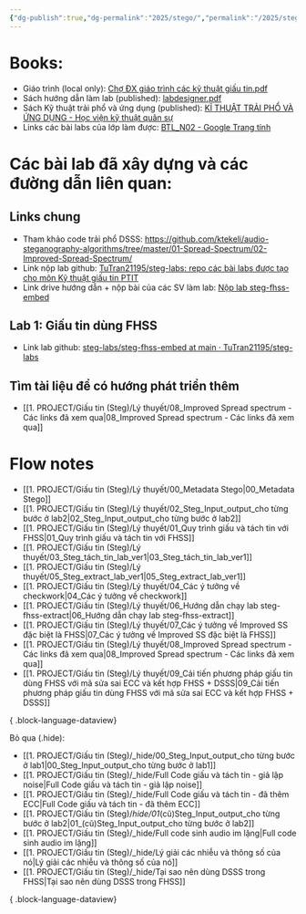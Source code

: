 ```yaml
---
{"dg-publish":true,"dg-permalink":"2025/stego/","permalink":"/2025/stego/","title":"00_Tổng hợp tài liệu môn học","tags":["tutran-garden"],"created":"2025-04-26T16:24:46.519+07:00"}
---
```



# Books:


- Giáo trình (local only): [Chợ ĐX giáo trình các kỹ thuật giấu tin.pdf](#)
- Sách hướng dẫn làm lab (published): [labdesigner.pdf](https://github.com/mfthomps/Labtainers/blob/master/docs/labdesigner/labdesigner.pdf)
- Sách Kỹ thuật trải phổ và ứng dụng (published): [KĨ THUẬT TRẢI PHỔ VÀ ỨNG DỤNG - Học viện kỹ thuật quân sự](https://dulieu.tailieuhoctap.vn/books/khoa-hoc-ky-thuat/vien-thong/file_goc_768376.pdf)
- Links các bài labs của lớp làm được: [BTL_N02 - Google Trang tính](https://docs.google.com/spreadsheets/d/18xaj6LnoAE96H5YbveUknZq3-p6BqMS1CSxpme1lc68/edit?gid=0#gid=0)
# Các bài lab đã xây dựng và các đường dẫn liên quan:

## Links chung
- Tham khảo code trải phổ DSSS: https://github.com/ktekeli/audio-steganography-algorithms/tree/master/01-Spread-Spectrum/02-Improved-Spread-Spectrum/
- Link nộp lab github: [TuTran21195/steg-labs: repo các bài labs được tạo cho môn Kỹ thuật giấu tin PTIT](https://github.com/TuTran21195/steg-labs)
- Link drive hướng dẫn + nộp bài của các SV làm lab: [Nộp lab steg-fhss-embed](https://ptiteduvn-my.sharepoint.com/:f:/g/personal/mydtt_b21at134_stu_ptit_edu_vn/EkxwA0DnKqFHlrlbWiVBJ0UBB-vqenFE3Ln0cPN-YGtTcw?e=fRjH3J)

## Lab 1: Giấu tin dùng FHSS
- Link lab github: [steg-labs/steg-fhss-embed at main · TuTran21195/steg-labs](https://github.com/TuTran21195/steg-labs/tree/main/steg-fhss-embed)

## Tìm tài liệu để có hướng phát triển thêm
- [[1. PROJECT/Giấu tin (Steg)/Lý thuyết/08_Improved Spread spectrum - Các links đã xem qua\|08_Improved Spread spectrum - Các links đã xem qua]]

# Flow notes
- [[1. PROJECT/Giấu tin (Steg)/Lý thuyết/00_Metadata Stego\|00_Metadata Stego]]
- [[1. PROJECT/Giấu tin (Steg)/Lý thuyết/02_Steg_Input_output_cho từng bước ở lab2\|02_Steg_Input_output_cho từng bước ở lab2]]
- [[1. PROJECT/Giấu tin (Steg)/Lý thuyết/01_Quy trình giấu và tách tin với FHSS\|01_Quy trình giấu và tách tin với FHSS]]
- [[1. PROJECT/Giấu tin (Steg)/Lý thuyết/03_Steg_tách_tin_lab_ver1\|03_Steg_tách_tin_lab_ver1]]
- [[1. PROJECT/Giấu tin (Steg)/Lý thuyết/05_Steg_extract_lab_ver1\|05_Steg_extract_lab_ver1]]
- [[1. PROJECT/Giấu tin (Steg)/Lý thuyết/04_Các ý tưởng về checkwork\|04_Các ý tưởng về checkwork]]
- [[1. PROJECT/Giấu tin (Steg)/Lý thuyết/06_Hướng dẫn chạy lab steg-fhss-extract\|06_Hướng dẫn chạy lab steg-fhss-extract]]
- [[1. PROJECT/Giấu tin (Steg)/Lý thuyết/07_Các ý tưởng về Improved SS đặc biệt là FHSS\|07_Các ý tưởng về Improved SS đặc biệt là FHSS]]
- [[1. PROJECT/Giấu tin (Steg)/Lý thuyết/08_Improved Spread spectrum - Các links đã xem qua\|08_Improved Spread spectrum - Các links đã xem qua]]
- [[1. PROJECT/Giấu tin (Steg)/Lý thuyết/09_Cải tiến phương pháp giấu tin dùng FHSS với mã sửa sai ECC và kết hợp FHSS + DSSS\|09_Cải tiến phương pháp giấu tin dùng FHSS với mã sửa sai ECC và kết hợp FHSS + DSSS]]

{ .block-language-dataview}

Bỏ qua (.hide):
- [[1. PROJECT/Giấu tin (Steg)/_hide/00_Steg_Input_output_cho từng bước ở lab1\|00_Steg_Input_output_cho từng bước ở lab1]]
- [[1. PROJECT/Giấu tin (Steg)/_hide/Full Code giấu và tách tin - giả lập noise\|Full Code giấu và tách tin - giả lập noise]]
- [[1. PROJECT/Giấu tin (Steg)/_hide/Full Code giấu và tách tin - đã thêm ECC\|Full Code giấu và tách tin - đã thêm ECC]]
- [[1. PROJECT/Giấu tin (Steg)/_hide/01_(cũ)Steg_Input_output_cho từng bước ở lab2\|01_(cũ)Steg_Input_output_cho từng bước ở lab2]]
- [[1. PROJECT/Giấu tin (Steg)/_hide/Full code sinh audio im lặng\|Full code sinh audio im lặng]]
- [[1. PROJECT/Giấu tin (Steg)/_hide/Lý giải các nhiễu và thông số của nó\|Lý giải các nhiễu và thông số của nó]]
- [[1. PROJECT/Giấu tin (Steg)/_hide/Tại sao nên dùng DSSS trong FHSS\|Tại sao nên dùng DSSS trong FHSS]]

{ .block-language-dataview}
